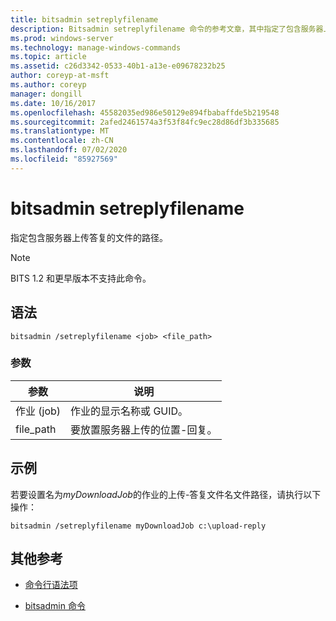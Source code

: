 ```yaml
---
title: bitsadmin setreplyfilename
description: Bitsadmin setreplyfilename 命令的参考文章，其中指定了包含服务器上传答复的文件的路径。
ms.prod: windows-server
ms.technology: manage-windows-commands
ms.topic: article
ms.assetid: c26d3342-0533-40b1-a13e-e09678232b25
author: coreyp-at-msft
ms.author: coreyp
manager: dongill
ms.date: 10/16/2017
ms.openlocfilehash: 45582035ed986e50129e894fbabaffde5b219548
ms.sourcegitcommit: 2afed2461574a3f53f84fc9ec28d86df3b335685
ms.translationtype: MT
ms.contentlocale: zh-CN
ms.lasthandoff: 07/02/2020
ms.locfileid: "85927569"
---
```

# <a name="bitsadmin-setreplyfilename"></a>bitsadmin setreplyfilename

指定包含服务器上传答复的文件的路径。

> [!NOTE]
> BITS 1.2 和更早版本不支持此命令。

## <a name="syntax"></a>语法

```
bitsadmin /setreplyfilename <job> <file_path>
```

### <a name="parameters"></a>参数

| 参数 | 说明 |
| -------------- | -------------- |
| 作业 (job) | 作业的显示名称或 GUID。 |
| file_path | 要放置服务器上传的位置-回复。 |

## <a name="examples"></a>示例

若要设置名为*myDownloadJob*的作业的上传-答复文件名文件路径，请执行以下操作：

```
bitsadmin /setreplyfilename myDownloadJob c:\upload-reply
```

## <a name="additional-references"></a>其他参考

- [命令行语法项](command-line-syntax-key.md)

- [bitsadmin 命令](bitsadmin.md)
